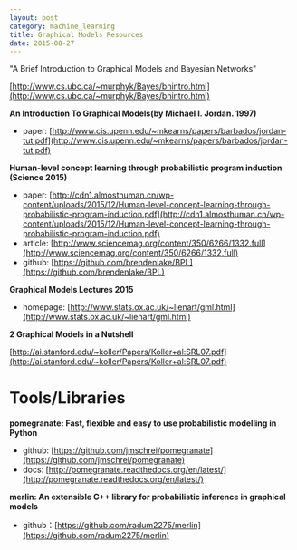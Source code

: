```yaml
---
layout: post
category: machine_learning
title: Graphical Models Resources
date: 2015-08-27
---
```


"A Brief Introduction to Graphical Models and Bayesian Networks"

[http://www.cs.ubc.ca/~murphyk/Bayes/bnintro.html](http://www.cs.ubc.ca/~murphyk/Bayes/bnintro.html)

**An Introduction To Graphical Models(by Michael I. Jordan. 1997)**

- paper: [http://www.cis.upenn.edu/~mkearns/papers/barbados/jordan-tut.pdf](http://www.cis.upenn.edu/~mkearns/papers/barbados/jordan-tut.pdf)

**Human-level concept learning through probabilistic program induction (Science 2015)**

- paper: [http://cdn1.almosthuman.cn/wp-content/uploads/2015/12/Human-level-concept-learning-through-probabilistic-program-induction.pdf](http://cdn1.almosthuman.cn/wp-content/uploads/2015/12/Human-level-concept-learning-through-probabilistic-program-induction.pdf)
- article: [http://www.sciencemag.org/content/350/6266/1332.full](http://www.sciencemag.org/content/350/6266/1332.full)
- github: [https://github.com/brendenlake/BPL](https://github.com/brendenlake/BPL)

**Graphical Models Lectures 2015**

- homepage: [http://www.stats.ox.ac.uk/~lienart/gml.html](http://www.stats.ox.ac.uk/~lienart/gml.html)

**2 Graphical Models in a Nutshell**

[http://ai.stanford.edu/~koller/Papers/Koller+al:SRL07.pdf](http://ai.stanford.edu/~koller/Papers/Koller+al:SRL07.pdf)

# Tools/Libraries

**pomegranate: Fast, flexible and easy to use probabilistic modelling in Python**

- github: [https://github.com/jmschrei/pomegranate](https://github.com/jmschrei/pomegranate)
- docs: [http://pomegranate.readthedocs.org/en/latest/](http://pomegranate.readthedocs.org/en/latest/)

**merlin: An extensible C++ library for probabilistic inference in graphical models**

- github：[https://github.com/radum2275/merlin](https://github.com/radum2275/merlin)
